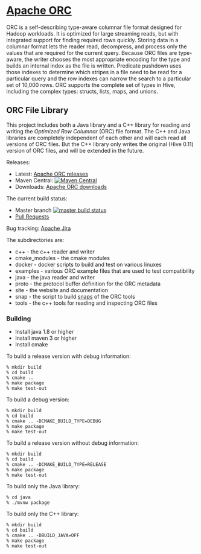 # [Apache ORC](https://orc.apache.org/)

ORC is a self-describing type-aware columnar file format designed for
Hadoop workloads. It is optimized for large streaming reads, but with
integrated support for finding required rows quickly. Storing data in
a columnar format lets the reader read, decompress, and process only
the values that are required for the current query. Because ORC files
are type-aware, the writer chooses the most appropriate encoding for
the type and builds an internal index as the file is written.
Predicate pushdown uses those indexes to determine which stripes in a
file need to be read for a particular query and the row indexes can
narrow the search to a particular set of 10,000 rows. ORC supports the
complete set of types in Hive, including the complex types: structs,
lists, maps, and unions.

## ORC File Library

This project includes both a Java library and a C++ library for reading and writing the _Optimized Row Columnar_ (ORC) file format. The C++ and Java libraries are completely independent of each other and will each read all versions of ORC files. But the C++ library only writes the original (Hive 0.11) version of ORC files, and will be extended in the future.

Releases:
* Latest: <a href="http://orc.apache.org/releases">Apache ORC releases</a>
* Maven Central: <a href="http://search.maven.org/#search%7Cga%7C1%7Cg%3A%22org.apache.orc%22">![Maven Central](https://maven-badges.herokuapp.com/maven-central/org.apache.orc/orc/badge.svg)</a>
* Downloads: <a href="http://orc.apache.org/downloads">Apache ORC downloads</a>

The current build status:
* Master branch <a href="https://travis-ci.org/apache/orc/branches">
![master build status](https://travis-ci.org/apache/orc.svg?branch=master)</a>
* <a href="https://travis-ci.org/apache/orc/pull_requests">Pull Requests</a>


Bug tracking: <a href="http://orc.apache.org/bugs">Apache Jira</a>


The subdirectories are:
* c++ - the c++ reader and writer
* cmake_modules - the cmake modules
* docker - docker scripts to build and test on various linuxes
* examples - various ORC example files that are used to test compatibility
* java - the java reader and writer
* proto - the protocol buffer definition for the ORC metadata
* site - the website and documentation
* snap - the script to build [snaps](https://snapcraft.io/) of the ORC tools
* tools - the c++ tools for reading and inspecting ORC files

### Building

* Install java 1.8 or higher
* Install maven 3 or higher
* Install cmake

To build a release version with debug information:
```shell
% mkdir build
% cd build
% cmake ..
% make package
% make test-out

```

To build a debug version:
```shell
% mkdir build
% cd build
% cmake .. -DCMAKE_BUILD_TYPE=DEBUG
% make package
% make test-out

```

To build a release version without debug information:
```shell
% mkdir build
% cd build
% cmake .. -DCMAKE_BUILD_TYPE=RELEASE
% make package
% make test-out

```

To build only the Java library:
```shell
% cd java
% ./mvnw package

```

To build only the C++ library:
```shell
% mkdir build
% cd build
% cmake .. -DBUILD_JAVA=OFF
% make package
% make test-out

```
